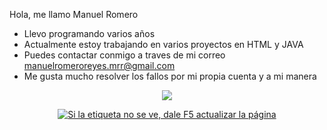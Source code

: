   Hola, me llamo Manuel Romero
  - Llevo programando varios años
  - Actualmente estoy trabajando en varios proyectos en HTML y JAVA
  - Puedes contactar conmigo a traves de mi correo manuelromeroreyes.mrr@gmail.com
  - Me gusta mucho resolver los fallos por mi propia cuenta y a mi manera 
<p align="center">
  <a href="https://github.com/KeyCuevasMelgarejo/KeyCuevasMelgarejo"><img src="https://readme-typing-svg.herokuapp.com?size=16&center=true&vCenter=true&width=650&lines=Tecnico+superior+en+desarrollo+de+aplicaciones+multiplataforma;Windows+Developer;Constantemente+Aprendiendo"></a></a>
</p>
<p align="center">
  <a href="https://github.com/mromrey587/CONTADOR-VISITAS-GITHUB_">
    <img alt="Si la etiqueta no se ve, dale F5 actualizar la página" title="Visitas Perfil GitHub" src="https://github-contador-visitas.herokuapp.com/"/></a>
</p>
